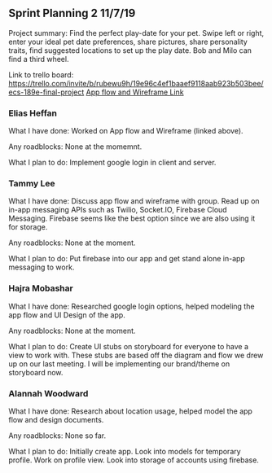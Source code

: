## Sprint Planning 2    11/7/19

Project summary: Find the perfect play-date for your pet. Swipe left or right, enter your ideal pet date preferences, share pictures, share personality traits, find suggested locations to set up the play date. Bob and Milo can find a third wheel.

Link to trello board: https://trello.com/invite/b/rubewu9h/19e96c4ef1baaef9118aab923b503bee/ecs-189e-final-project
[App flow and Wireframe Link](https://drive.google.com/open?id=14Jl4QUFf4HCzplrTsMw0kmbq-UGNcwXa)

### Elias Heffan

What I have done: Worked on App flow and Wireframe (linked above).

Any roadblocks: None at the momemnt.

What I plan to do: Implement google login in client and server. 

### Tammy Lee

What I have done: Discuss app flow and wireframe with group. Read up on in-app messaging APIs such as Twilio, Socket.IO, Firebase Cloud Messaging. Firebase seems like the best option since we are also using it for storage.

Any roadblocks: None at the moment.

What I plan to do: Put firebase into our app and get stand alone in-app messaging to work. 

### Hajra Mobashar

What I have done: Researched google login options, helped modeling the app flow and UI Design of the app.

Any roadblocks: None at the moment.

What I plan to do: Create UI stubs on storyboard for everyone to have a view to work with. These stubs are based off the diagram and flow we drew up on our last meeting. I will be implementing our brand/theme on storyboard now.

### Alannah Woodward

What I have done: Research about location usage, helped model the app flow and design documents. 

Any roadblocks: None so far. 

What I plan to do: Initially create app. Look into models for temporary profile. Work on profile view. Look into storage of accounts using firebase. 
